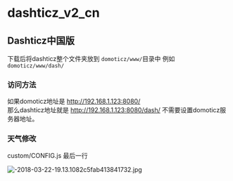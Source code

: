 # dashticz_v2_cn
## Dashticz中国版
下载后将dashticz整个文件夹放到 `domoticz/www/`目录中 
例如 `domoticz/www/dash/`
### 访问方法
如果domoticz地址是 http://192.168.1.123:8080/  
那么dashticz地址就是 http://192.168.1.123:8080/dash/ 
不需要设置domoticz服务器地址。 
### 天气修改
custom/CONFIG.js 最后一行 

![-2018-03-22-19.13.1082c5fab413841732.jpg](http://youjb.com/images/2018/03/22/-2018-03-22-19.13.1082c5fab413841732.jpg)
